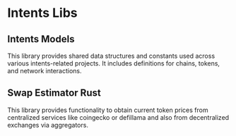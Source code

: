 # Intents Libs

## Intents Models

This library provides shared data structures and constants used across various intents-related projects. It includes definitions for chains, tokens, and network interactions.

## Swap Estimator Rust

This library provides functionality to obtain current token prices from centralized services like coingecko or defillama and also from decentralized exchanges via aggregators.
